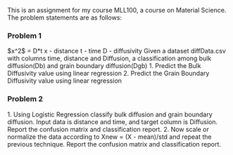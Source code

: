 This is an assignment for my course MLL100, a course on Material Science. The problem statements are as follows:
<h3>Problem 1</h3>
$x^2$ = D*t
x - distance
t - time
D - diffusivity
Given a dataset diffData.csv with columns time, distance and Diffusion, a classification among bulk diffusion(Db) and grain boundary diffusion(Dgb)
1. Predict the Bulk Diffusivity value using linear regression
2. Predict the Grain Boundary Diffusivity value using linear regression

<h3>Problem 2</h3>
1. Using Logistic Regression classify bulk diffusion and grain boundary diffusion. Input data is distance and time, and target column is Diffusion. Report the confusion matrix and classification report.
2. Now scale or normalize the data according to Xnew = (X - mean)/std and repeat the previous technique. Report the confusion matrix and classification report.
